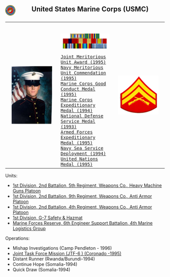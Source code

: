
<table style="width:100%">
    <caption>
        <h2>
            <img align="left" src="/Images/Military/USMC.png" width="32px">United States Marine Corps (USMC)
        </h2>
    </caption>
    <tr valign="top">
        <td align="center" valign="middle" width="33%">
         <kbd>
                <img src="/Images/Military/aduguid.jpg" align="middle" width="128px" title="USMC" />
         </kbd>
        </td>
        <td align="left" width="33%">
            <kbd>
                <br>
                <br>
                <img src="/Images/Military/Ribbons.png" align="top" width="256px" title="Ribbons" />
                <br>
                <br>
                <a href="https://en.wikipedia.org/wiki/Joint_Meritorious_Unit_Award">Joint Meritorious Unit Award (1995)</a>
                <br>
                <a href="https://en.wikipedia.org/wiki/Meritorious_Unit_Commendation">Navy Meritorious Unit Commendation (1995)</a>
                <br>
                <a href="https://en.wikipedia.org/wiki/Good_Conduct_Medal_(United_States)">Marine Corps Good Conduct Medal (1995)</a>
                <br>
                <a href="https://en.wikipedia.org/wiki/Marine_Corps_Expeditionary_Medal">Marine Corps Expeditionary Medal (1994)</a>
                <br>
                <a href="https://en.wikipedia.org/wiki/National_Defense_Service_Medal">National Defense Service Medal (1993)</a>
                <br>
                <a href="https://en.wikipedia.org/wiki/Armed_Forces_Expeditionary_Medal">Armed Forces Expeditionary Medal (1995)</a>
                <br>
                <a href="https://en.wikipedia.org/wiki/Sea_Service_Ribbon">Navy Sea Service Deployment (1994)</a>
                <br>
                <a href="https://en.wikipedia.org/wiki/United_Nations_Medal">United Nations Medal (1995)</a>
                <br>
            </kbd>
        </td>
        <td align="center" valign="middle" width="33%">
                <img src="/Images/Military/Corporal.png" align="top" width="128px" title="Corporal" />
        </td>
        </tr>
        </table>


Units:
 -  <a href="https://en.wikipedia.org/wiki/2nd_Battalion,_5th_Marines">1st Division, 2nd Battalion, 5th Regiment, Weapons Co., Heavy Machine Guns Platoon</a>
 -  <a href="https://en.wikipedia.org/wiki/2nd_Battalion,_9th_Marines">1st Division, 2nd Battalion, 9th Regiment, Weapons Co., Anti Armor Platoon</a>
 -  <a href="https://en.wikipedia.org/wiki/2nd_Battalion,_4th_Marines">1st Division, 2nd Battalion, 4th Regiment, Weapons Co., Anti Armor Platoon</a>
 -  <a href="https://en.wikipedia.org/wiki/1st_Marine_Division_(United_States)">1st Division, G-7 Safety & Hazmat</a>
 -  <a href="https://en.wikipedia.org/wiki/6th_Engineer_Support_Battalion">Marine Forces Reserve, 6th Engineer Support Battalion, 4th Marine Logistics Group</a>

Operations: 
 - Mishap Investigations (Camp Pendleton - 1996)
 -  <a href="https://en.wikipedia.org/wiki/Joint_Task_Force_North">Joint Task Force Mission (JTF-6 ) (Coronado -1995)</a>
 - Distant Runner (Rwanda/Burundi-1994)
 - Continue Hope (Somalia-1994)
 - Quick Draw (Somalia-1994)

